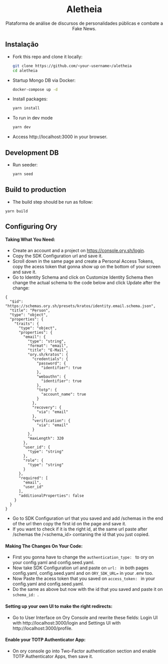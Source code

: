<h1 align="center">Aletheia</h1>

<p align="center">Plataforma de análise de discursos de personalidades públicas e combate a Fake News.</p>

## Instalação

- Fork this repo and clone it locally:
  ``` sh
  git clone https://github.com/<your-username>/aletheia
  cd aletheia
  ```
- Startup Mongo DB via Docker:
  ``` sh
  docker-compose up -d
  ```
- Install packages:
  ``` sh
  yarn install
  ```
- To run in dev mode
  ``` sh
  yarn dev
  ```
- Access http://localhost:3000 in your browser.

## Development DB

- Run seeder:
  ``` sh
  yarn seed
  ```
## Build to production

- The build step should be run as follow:
```
yarn build
```
## Configuring Ory 

#### Taking What You Need:
- Create an account and a project on https://console.ory.sh/login.
- Copy the SDK Configuration url and save it.
- Scroll down in the same page and create a Personal Access Tokens, copy the acess token that gonna show up on the bottom of your screen and save it.
- Go to Identity Schema and click on Customize Identity Schema then change the actual schema to the code below and click Update after the change:
```
{
  "$id": "https://schemas.ory.sh/presets/kratos/identity.email.schema.json",
  "title": "Person",
  "type": "object",
  "properties": {
    "traits": {
      "type": "object",
      "properties": {
        "email": {
          "type": "string",
          "format": "email",
          "title": "E-Mail",
          "ory.sh/kratos": {
            "credentials": {
              "password": {
                "identifier": true
              },
              "webauthn": {
                "identifier": true
              },
              "totp": {
                "account_name": true
              }
            },
            "recovery": {
              "via": "email"
            },
            "verification": {
              "via": "email"
            }
          },
          "maxLength": 320
        },
        "user_id": {
          "type": "string"
        },
        "role": {
          "type": "string"
        }
      },
      "required": [
        "email",
        "user_id"
      ],
      "additionalProperties": false
    }
  }
}
```
- Go to SDK Configuration url that you saved and add /schemas in the end of the url then copy the first id on the page and save it.
- If you want to check if it is the right id, at the same url paste after /schemas the /<schema_id> contaning the id that you just copied. 

#### Making The Changes On Your Code:
- First you gonna have to change the ``authentication_type: `` to ory on your config.yaml and config.seed.yaml.
- Now take SDK Configuration url and paste on ``url: `` in both pages config.yaml, config.seed.yaml and on ``ORY_SDK_URL=`` in your .env too. 
- Now Paste the acess token that you saved on ``access_token: `` in your config.yaml and config.seed.yaml.
- Do the same as above but now with the id that you saved and paste it on ``schema_id: ``. 

#### Setting up your own UI to make the right redirects:
- Go to User Interface on Ory Console and rewrite these fields: Login UI with http://localhost:3000/login and Settings UI with http://localhost:3000/profile. 

#### Enable your TOTP Authenticator App:
- On ory console go into Two-Factor authentication section and enable TOTP Authenticator Apps, then save it.
